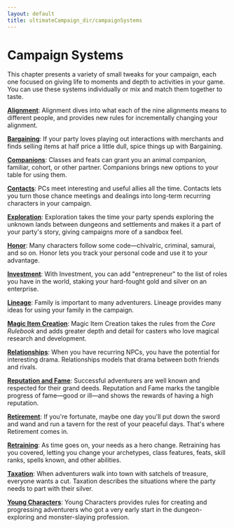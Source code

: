 ```yaml
---
layout: default
title: ultimateCampaign_dir/campaignSystems
---
```

# Campaign Systems

This chapter presents a variety of small tweaks for your campaign, each one focused on giving life to moments and depth to activities in your game. You can use these systems individually or mix and match them together to taste.

[**Alignment**](ultimateCampaign_dir/campaignSystems_dir/alignment): Alignment dives into what each of the nine alignments means to different people, and provides new rules for incrementally changing your alignment.

[**Bargaining**](ultimateCampaign_dir/campaignSystems_dir/bargaining): If your party loves playing out interactions with merchants and finds selling items at half price a little dull, spice things up with Bargaining.

[**Companions**](ultimateCampaign_dir/campaignSystems_dir/companions): Classes and feats can grant you an animal companion, familiar, cohort, or other partner. Companions brings new options to your table for using them.

[**Contacts**](ultimateCampaign_dir/campaignSystems_dir/contacts): PCs meet interesting and useful allies all the time. Contacts lets you turn those chance meetings and dealings into long-term recurring characters in your campaign.

[**Exploration**](ultimateCampaign_dir/campaignSystems_dir/exploration): Exploration takes the time your party spends exploring the unknown lands between dungeons and settlements and makes it a part of your party's story, giving campaigns more of a sandbox feel.

[**Honor**](ultimateCampaign_dir/campaignSystems_dir/honor): Many characters follow some code—chivalric, criminal, samurai, and so on. Honor lets you track your personal code and use it to your advantage.

[**Investment**](ultimateCampaign_dir/campaignSystems_dir/investment): With Investment, you can add "entrepreneur" to the list of roles you have in the world, staking your hard-fought gold and silver on an enterprise.

[**Lineage**](ultimateCampaign_dir/campaignSystems_dir/lineage): Family is important to many adventurers. Lineage provides many ideas for using your family in the campaign.

[**Magic Item Creation**](ultimateCampaign_dir/campaignSystems_dir/magicItemCreation): Magic Item Creation takes the rules from the _Core Rulebook_ and adds greater depth and detail for casters who love magical research and development.

[**Relationships**](ultimateCampaign_dir/campaignSystems_dir/relationships): When you have recurring NPCs, you have the potential for interesting drama. Relationships models that drama between both friends and rivals.

[**Reputation and Fame**](ultimateCampaign_dir/campaignSystems_dir/reputationAndFame): Successful adventurers are well known and respected for their grand deeds. Reputation and Fame marks the tangible progress of fame—good or ill—and shows the rewards of having a high reputation.

[**Retirement**](ultimateCampaign_dir/campaignSystems_dir/retirement): If you're fortunate, maybe one day you'll put down the sword and wand and run a tavern for the rest of your peaceful days. That's where Retirement comes in.

[**Retraining**](ultimateCampaign_dir/campaignSystems_dir/retraining): As time goes on, your needs as a hero change. Retraining has you covered, letting you change your archetypes, class features, feats, skill ranks, spells known, and other abilities.

[**Taxation**](ultimateCampaign_dir/campaignSystems_dir/taxation): When adventurers walk into town with satchels of treasure, everyone wants a cut. Taxation describes the situations where the party needs to part with their silver.

[**Young Characters**](ultimateCampaign_dir/campaignSystems_dir/youngCharacters): Young Characters provides rules for creating and progressing adventurers who got a very early start in the dungeon-exploring and monster-slaying profession.

